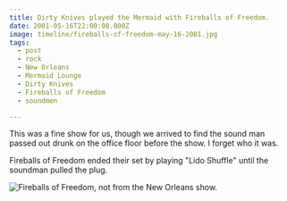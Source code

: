 ```yaml
---
title: Dirty Knives played the Mermaid with Fireballs of Freedom.
date: 2001-05-16T22:00:00.000Z
image: timeline/fireballs-of-freedom-may-16-2001.jpg
tags:
  - post 
  - rock
  - New Orleans
  - Mermaid Lounge
  - Dirty Knives
  - Fireballs of Freedom
  - soundmen

---
```


This was a fine show for us, though we arrived to find the sound man passed out drunk on the office floor before the show.
I forget who it was.

Fireballs of Freedom ended their set by playing "Lido Shuffle" until the soundman pulled the plug.

![Fireballs of Freedom, not from the New Orleans show.](/static/img/timeline/fireballs-of-freedom-may-16-2001.jpg)
